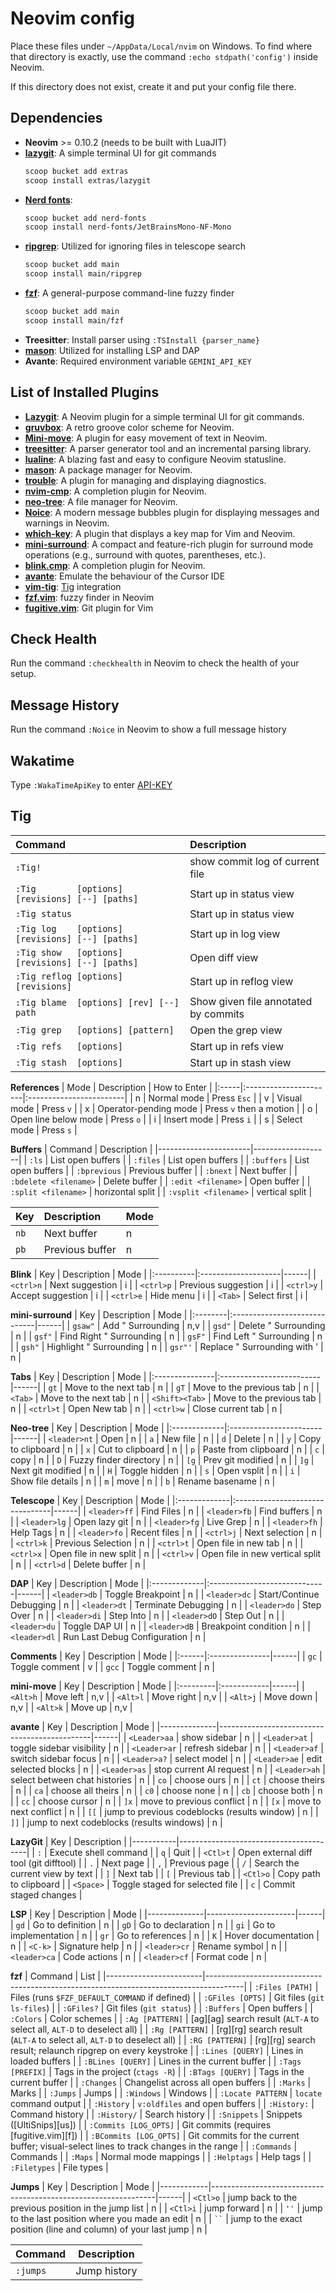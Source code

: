 # Neovim config

Place these files under `~/AppData/Local/nvim` on Windows. To find where that directory is exactly, use the command `:echo stdpath('config')` inside Neovim.

If this directory does not exist, create it and put your config file there.

## Dependencies
- **Neovim** >= 0.10.2 (needs to be built with LuaJIT)
- **[lazygit](https://github.com/jesseduffield/lazygit)**: A simple terminal UI for git commands
  ```bash
  scoop bucket add extras
  scoop install extras/lazygit
  ```
- **[Nerd fonts](https://github.com/ryanoasis/nerd-fonts/)**:
  ```bash
  scoop bucket add nerd-fonts
  scoop install nerd-fonts/JetBrainsMono-NF-Mono
  ```
- **[ripgrep](https://github.com/BurntSushi/ripgrep)**: Utilized for ignoring files in telescope search
  ```bash
  scoop bucket add main
  scoop install main/ripgrep
  ```
- **[fzf](https://github.com/junegunn/fzf)**: A general-purpose command-line fuzzy finder
  ```bash
  scoop bucket add main
  scoop install main/fzf
  ```
- **Treesitter**: Install parser using `:TSInstall {parser_name}`
- **[mason](https://github.com/williamboman/mason.nvim)**: Utilized for installing LSP and DAP
- **Avante**:
  Required environment variable `GEMINI_API_KEY`

## List of Installed Plugins
- **[Lazygit](https://github.com/kdheepak/lazygit.nvim)**: A Neovim plugin for a simple terminal UI for git commands.
- **[gruvbox](https://github.com/ellisonleao/gruvbox.nvim)**: A retro groove color scheme for Neovim.
- **[Mini-move](https://github.com/echasnovski/mini.move)**: A plugin for easy movement of text in Neovim.
- **[treesitter](https://github.com/nvim-treesitter/nvim-treesitter)**: A parser generator tool and an incremental parsing library.
- **[lualine](https://github.com/nvim-lualine/lualine.nvim)**: A blazing fast and easy to configure Neovim statusline.
- **[mason](https://github.com/williamboman/mason.nvim)**: A package manager for Neovim.
- **[trouble](https://github.com/folke/trouble.nvim)**: A plugin for managing and displaying diagnostics.
- **[nvim-cmp](https://github.com/hrsh7th/nvim-cmp)**: A completion plugin for Neovim.
- **[neo-tree](https://github.com/nvim-neo-tree/neo-tree.nvim)**: A file manager for Neovim.
- **[Noice](https://github.com/folke/noice.nvim)**: A modern message bubbles plugin for displaying messages and warnings in Neovim.
- **[which-key](https://github.com/folke/which-key.nvim)**: A plugin that displays a key map for Vim and Neovim.
- **[mini-surround](https://github.com/echasnovski/mini.surround)**: A compact and feature-rich plugin for surround mode operations (e.g., surround with quotes, parentheses, etc.).
- **[blink.cmp](https://github.com/Saghen/blink.cmp)**: A completion plugin for Neovim.
- **[avante](https://github.com/yetone/avante.nvim)**: Emulate the behaviour of the Cursor IDE
- **[vim-tig](https://github.com/codeindulgence/vim-tig)**: [Tig](https://jonas.github.io/tig/) integration
- **[fzf.vim](https://github.com/junegunn/fzf.vim)**: fuzzy finder in Neovim
- **[fugitive.vim](https://github.com/tpope/vim-fugitive)**: Git plugin for Vim

## Check Health
Run the command `:checkhealth` in Neovim to check the health of your setup.

## Message History
Run the command `:Noice` in Neovim to show a full message history

## Wakatime
Type `:WakaTimeApiKey` to enter [API-KEY](https://wakatime.com/login?next=https://wakatime.com/settings/api-key)

## Tig
| Command                                          | Description                          |
|:-------------------------------------------------|:-------------------------------------|
| `:Tig!`                                          | show commit log of current file      |
| `:Tig        [options] [revisions] [--] [paths]` | Start up in status view              |
| `:Tig status`                                    | Start up in status view              |
| `:Tig log    [options] [revisions] [--] [paths]` | Start up in log view                 |
| `:Tig show   [options] [revisions] [--] [paths]` | Open diff view                       |
| `:Tig reflog [options] [revisions]`              | Start up in reflog view              |
| `:Tig blame  [options] [rev] [--] path`          | Show given file annotated by commits |
| `:Tig grep   [options] [pattern]`                | Open the grep view                   |
| `:Tig refs   [options]`                          | Start up in refs view                |
| `:Tig stash  [options]`                          | Start up in stash view               |

**References**
| Mode | Description           | How to Enter            |
|:-----|:----------------------|:------------------------|
| n    | Normal mode           | Press `Esc`             |
| v    | Visual mode           | Press `v`               |
| x    | Operator-pending mode | Press `v` then a motion |
| o    | Open line below mode  | Press `o`               |
| i    | Insert mode           | Press `i`               |
| s    | Select mode           | Press `s`               |

**Buffers**
| Command               | Description       |
|-----------------------|-------------------|
| `:ls`                 | List open buffers |
| `:files`              | List open buffers |
| `:buffers`            | List open buffers |
| `:bprevious`          | Previous buffer   |
| `:bnext`              | Next buffer       |
| `:bdelete <filename>` | Delete buffer     |
| `:edit <filename>`    | Open buffer       |
| `:split <filename>`   | horizontal split  |
| `:vsplit <filename>`  | vertical split    |

| Key  | Description     | Mode |
|:-----|:----------------|------|
| `nb` | Next buffer     | n    |
| `pb` | Previous buffer | n    |

**Blink**
| Key       | Description         | Mode |
|:----------|:--------------------|------|
| `<ctrl>n` | Next suggestion     | i    |
| `<ctrl>p` | Previous suggestion | i    |
| `<ctrl>y` | Accept suggestion   | i    |
| `<ctrl>e` | Hide menu           | i    |
| `<Tab>`   | Select first        | i    |

**mini-surround**
| Key     | Description                  | Mode |
|:--------|:-----------------------------|------|
| `gsaw"` | Add " Surrounding            | n,v  |
| `gsd"`  | Delete " Surrounding         | n    |
| `gsf"`  | Find Right " Surrounding     | n    |
| `gsF"`  | Find Left " Surrounding      | n    |
| `gsh"`  | Highlight " Surrounding      | n    |
| `gsr"'` | Replace " Surrounding with ' | n    |

**Tabs**
| Key            | Description              | Mode |
|:---------------|:-------------------------|------|
| `gt`           | Move to the next tab     | n    |
| `gT`           | Move to the previous tab | n    |
| `<Tab>`        | Move to the next tab     | n    |
| `<Shift><Tab>` | Move to the previous tab | n    |
| `<ctrl>t`      | Open New tab             | n    |
| `<ctrl>w`      | Close current tab        | n    |

**Neo-tree**
| Key          | Description            | Mode |
|:-------------|:-----------------------|------|
| `<leader>nt` | Open                   | n    |
| `a`          | New file               | n    |
| `d`          | Delete                 | n    |
| `y`          | Copy to clipboard      | n    |
| `x`          | Cut to clipboard       | n    |
| `p`          | Paste from clipboard   | n    |
| `c`          | copy                   | n    |
| `D`          | Fuzzy finder directory | n    |
| `[g`         | Prev git modified      | n    |
| `]g`         | Next git modified      | n    |
| `H`          | Toggle hidden          | n    |
| `s`          | Open vsplit            | n    |
| `i`          | Show file details      | n    |
| `m`          | move                   | n    |
| `b`          | Rename basename        | n    |

**Telescope**
| Key          | Description                     | Mode |
|:-------------|:--------------------------------|------|
| `<leader>ff` | Find Files                      | n    |
| `<leader>fb` | Find buffers                    | n    |
| `<leader>lg` | Open lazy git                   | n    |
| `<leader>fg` | Live Grep                       | n    |
| `<leader>fh` | Help Tags                       | n    |
| `<leader>fo` | Recent files                    | n    |
| `<ctrl>j`    | Next selection                  | n    |
| `<ctrl>k`    | Previous Selection              | n    |
| `<ctrl>t`    | Open file in new tab            | n    |
| `<ctrl>x`    | Open file in new split          | n    |
| `<ctrl>v`    | Open file in new vertical split | n    |
| `<ctrl>d`    | Delete buffer                   | n    |

**DAP**
| Key          | Description                  | Mode |
|:-------------|:-----------------------------|------|
| `<leader>db` | Toggle Breakpoint            | n    |
| `<leader>dc` | Start/Continue Debugging     | n    |
| `<leader>dt` | Terminate Debugging          | n    |
| `<leader>do` | Step Over                    | n    |
| `<leader>di` | Step Into                    | n    |
| `<leader>dO` | Step Out                     | n    |
| `<leader>du` | Toggle DAP UI                | n    |
| `<leader>dB` | Breakpoint condition         | n    |
| `<leader>dl` | Run Last Debug Configuration | n    |

**Comments**
| Key   | Description    | Mode |
|:------|:---------------|------|
| `gc`  | Toggle comment | v    |
| `gcc` | Toggle comment | n    |

**mini-move**
| Key      | Description | Mode |
|:---------|:------------|------|
| `<Alt>h` | Move left   | n,v  |
| `<Alt>l` | Move right  | n,v  |
| `<Alt>j` | Move down   | n,v  |
| `<Alt>k` | Move up     | n,v  |

**avante**
| Key          | Description                                  | Mode |
|--------------|----------------------------------------------|------|
| `<Leader>aa` | show sidebar                                 | n    |
| `<Leader>at` | toggle sidebar visibility                    | n    |
| `<Leader>ar` | refresh sidebar                              | n    |
| `<Leader>af` | switch sidebar focus                         | n    |
| `<Leader>a?` | select model                                 | n    |
| `<Leader>ae` | edit selected blocks                         | n    |
| `<Leader>as` | stop current AI request                      | n    |
| `<Leader>ah` | select between chat histories                | n    |
| `co`         | choose ours                                  | n    |
| `ct`         | choose theirs                                | n    |
| `ca`         | choose all theirs                            | n    |
| `c0`         | choose none                                  | n    |
| `cb`         | choose both                                  | n    |
| `cc`         | choose cursor                                | n    |
| `]x`         | move to previous conflict                    | n    |
| `[x`         | move to next conflict                        | n    |
| `[[`         | jump to previous codeblocks (results window) | n    |
| `]]`         | jump to next codeblocks (results windows)    | n    |

**LazyGit**
| Key       | Description                            |
|-----------|----------------------------------------|
| `:`       | Execute shell command                  |
| `q`       | Quit                                   |
| `<Ctl>t`  | Open external diff tool (git difftool) |
| `.`       | Next page                              |
| `,`       | Previous page                          |
| `/`       | Search the current view by text        |
| `]`       | Next tab                               |
| `[`       | Previous tab                           |
| `<Ctl>o`  | Copy path to clipboard                 |
| `<Space>` | Toggle staged for selected file        |
| `c`       | Commit staged changes                  |

**LSP**
| Key          | Description          | Mode |
|--------------|----------------------|------|
| `gd`         | Go to definition     | n    |
| `gD`         | Go to declaration    | n    |
| `gi`         | Go to implementation | n    |
| `gr`         | Go to references     | n    |
| `K`          | Hover documentation  | n    |
| `<C-k>`      | Signature help       | n    |
| `<leader>cr` | Rename symbol        | n    |
| `<leader>ca` | Code actions         | n    |
| `<leader>cf` | Format code          | n    |

**fzf**
| Command                | List                                                                                  |
|------------------------|---------------------------------------------------------------------------------------|
| `:Files [PATH]`        | Files (runs `$FZF_DEFAULT_COMMAND` if defined)                                        |
| `:GFiles [OPTS]`       | Git files (`git ls-files`)                                                            |
| `:GFiles?`             | Git files (`git status`)                                                              |
| `:Buffers`             | Open buffers                                                                          |
| `:Colors`              | Color schemes                                                                         |
| `:Ag [PATTERN]`        | [ag][ag] search result (`ALT-A` to select all, `ALT-D` to deselect all)               |
| `:Rg [PATTERN]`        | [rg][rg] search result (`ALT-A` to select all, `ALT-D` to deselect all)               |
| `:RG [PATTERN]`        | [rg][rg] search result; relaunch ripgrep on every keystroke                           |
| `:Lines [QUERY]`       | Lines in loaded buffers                                                               |
| `:BLines [QUERY]`      | Lines in the current buffer                                                           |
| `:Tags [PREFIX]`       | Tags in the project (`ctags -R`)                                                      |
| `:BTags [QUERY]`       | Tags in the current buffer                                                            |
| `:Changes`             | Changelist across all open buffers                                                    |
| `:Marks`               | Marks                                                                                 |
| `:Jumps`               | Jumps                                                                                 |
| `:Windows`             | Windows                                                                               |
| `:Locate PATTERN`      | `locate` command output                                                               |
| `:History`             | `v:oldfiles` and open buffers                                                         |
| `:History:`            | Command history                                                                       |
| `:History/`            | Search history                                                                        |
| `:Snippets`            | Snippets ([UltiSnips][us])                                                            |
| `:Commits [LOG_OPTS]`  | Git commits (requires [fugitive.vim][f])                                              |
| `:BCommits [LOG_OPTS]` | Git commits for the current buffer; visual-select lines to track changes in the range |
| `:Commands`            | Commands                                                                              |
| `:Maps`                | Normal mode mappings                                                                  |
| `:Helptags`            | Help tags                                                                             |
| `:Filetypes`           | File types                                                                            |

**Jumps**
| Key        | Description                                                    | Mode |
|------------|----------------------------------------------------------------|------|
| `<Ctl>o`   | jump back to the previous position in the jump list            | n    |
| `<Ctl>i`   | jump forward                                                   | n    |
| `''`       | jump to the last position where you made an edit               | n    |
| ``` `` ``` | jump to the exact position (line and column) of your last jump | n    |

| Command  | Description  |
|----------|--------------|
| `:jumps` | Jump history |